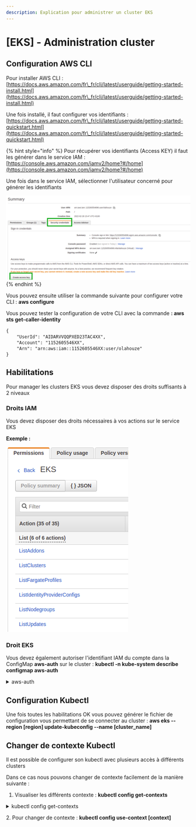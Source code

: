 ```yaml
---
description: Explication pour administrer un cluster EKS
---
```


# \[EKS] - Administration cluster

## Configuration AWS CLI

Pour installer AWS CLI : [https://docs.aws.amazon.com/fr\_fr/cli/latest/userguide/getting-started-install.html](https://docs.aws.amazon.com/fr\_fr/cli/latest/userguide/getting-started-install.html)

Une fois installé, il faut configurer vos identifiants : [https://docs.aws.amazon.com/fr\_fr/cli/latest/userguide/getting-started-quickstart.html](https://docs.aws.amazon.com/fr\_fr/cli/latest/userguide/getting-started-quickstart.html)

{% hint style="info" %}
Pour récupérer vos identifiants (Access KEY) il faut les générer dans le service IAM : [https://console.aws.amazon.com/iamv2/home?#/home](https://console.aws.amazon.com/iamv2/home?#/home)

Une fois dans le service IAM, sélectionner l'utilisateur concerné pour générer les identifiants

![](<../.gitbook/assets/image (3) (1).png>)
{% endhint %}

Vous pouvez ensuite utiliser la commande suivante pour configurer votre CLI : **aws configure**

Vous pouvez tester la configuration de votre CLI avec la commande **: aws sts get-caller-identity**

```
{
    "UserId": "AIDARVVQQPXED23TAC4XX",
    "Account": "1152605546XX",
    "Arn": "arn:aws:iam::1152605546XX:user/olahouze"
}

```

## Habilitations

Pour manager les clusters EKS vous devez disposer des droits suffisants à 2 niveaux

### Droits IAM

Vous devez disposer des droits nécessaires à vos actions sur le service EKS

**Exemple :**&#x20;

![](<../.gitbook/assets/image (2) (1).png>)

### Droit EKS

Vous devez également autoriser l'identifiant IAM du compte dans la ConfigMap **aws-auth** sur le cluster : **kubectl -n kube-system describe configmap aws-auth**

<details>

<summary>aws-auth</summary>

```
Name:         aws-auth
Namespace:    kube-system
Labels:       <none>
Annotations:  <none>

Data
====
mapAccounts:
----
[]

mapRoles:
----
- groups:
  - system:bootstrappers
  - system:nodes
  rolearn: arn:aws:iam::115260554xxx:role/aws-common-validation20201019084311502700000009
  username: system:node:{{EC2PrivateDNSName}}
- groups:
  - system:bootstrappers
  - system:nodes
  rolearn: arn:aws:iam::115260554xxx:role/aws-common-development20200714211143937300000005
  username: system:node:{{EC2PrivateDNSName}}

mapUsers:
----
- "groups":
  - "system:masters"
  "userarn": "arn:aws:iam::115260554xxx:user/ci-yyyy"
  "username": "ci-yyyy"
- "groups":
  - "system:masters"
  "userarn": "arn:aws:iam::115260554xxx:user/api-eks"
  "username": "api-eks"
- "groups":
  - "system:masters"
  "userarn": "arn:aws:iam::115260554xxx:user/toto"
  "username": "toto"

```

</details>

## Configuration Kubectl

Une fois toutes les habilitations OK vous pouvez générer le fichier de configuration vous permettant de se connecter au cluster : **aws eks --region \[region] update-kubeconfig --name \[cluster\_name]**

## **Changer de contexte Kubectl**&#x20;

Il est possible de configurer son kubectl avec plusieurs accès à différents clusters

Dans ce cas nous pouvons changer de contexte facilement de la manière suivante :&#x20;

1. Visualiser les différents contexte : **kubectl config get-contexts**

<details>

<summary>kubectl config get-contexts</summary>

```
CURRENT   NAME                                                                CLUSTER                                                             AUTHINFO                                                            NAMESPACE
*         arn:aws:eks:eu-west-3:115260554xxx:cluster/aws-common-development   arn:aws:eks:eu-west-3:115260554xxx:cluster/aws-common-development   arn:aws:eks:eu-west-3:115260554xxx:cluster/aws-common-development   
          arn:aws:eks:eu-west-3:115260554xxx:cluster/aws-common-validation    arn:aws:eks:eu-west-3:115260554xxx:cluster/aws-common-validation    arn:aws:eks:eu-west-3:115260554xxx:cluster/aws-common-validation
```

</details>

2\. Pour changer de contexte : **kubectl config use-context \[context]**
